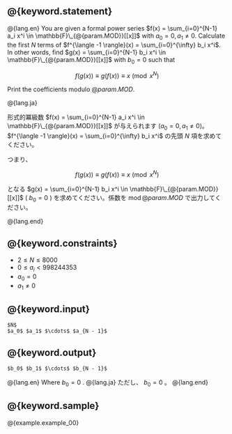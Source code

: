 ## @{keyword.statement}

@{lang.en}
You are given a formal power series $f(x) = \sum_{i=0}^{N-1} a_i x^i \in \mathbb{F}\_{@{param.MOD}}[[x]]$ with $a_0 = 0, a_1 \neq 0$.
Calculate the first $N$ terms of $f^{\langle -1 \rangle}(x) = \sum_{i=0}^{\infty} b_i x^i$.
In other words, find $g(x) = \sum_{i=0}^{N-1} b_i x^i \in \mathbb{F}\_{@{param.MOD}}[[x]]$ with $b_0 = 0$ such that

$$
f(g(x)) \equiv g(f(x)) \equiv x \pmod{x^{N}}
$$

Print the coefficients modulo $@{param.MOD}$.

@{lang.ja}

形式的冪級数 $f(x) = \sum_{i=0}^{N-1} a_i x^i \in \mathbb{F}\_{@{param.MOD}}[[x]]$ が与えられます ($a_0 = 0, a_1 \neq 0$)。
$f^{\langle -1 \rangle}(x) = \sum_{i=0}^{\infty} b_i x^i$ の先頭 $N$ 項を求めてください。 

つまり、

$$
f(g(x)) \equiv g(f(x)) \equiv x \pmod{x^{N}}
$$

となる $g(x) = \sum_{i=0}^{N-1} b_i x^i \in \mathbb{F}\_{@{param.MOD}}[[x]]$ ( $b_0 = 0$ ) を求めてください。係数を $\operatorname{mod} @{param.MOD}$ で出力してください。

@{lang.end}

## @{keyword.constraints}

- $2 \leq N \leq 8000$
- $0 \leq a_i < 998244353$
- $a_0 = 0$
- $a_1  \neq 0$

## @{keyword.input}

```
$N$
$a_0$ $a_1$ $\cdots$ $a_{N - 1}$
```

## @{keyword.output}

```
$b_0$ $b_1$ $\cdots$ $b_{N - 1}$
```
@{lang.en}
Where $b_0=0$ .
@{lang.ja}
ただし、 $b_0=0$ 。
@{lang.end}
## @{keyword.sample}

@{example.example_00}
